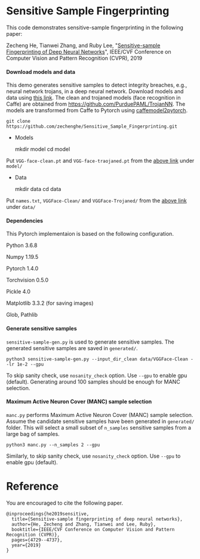 # Sensitive Sample Fingerprinting

This code demonstrates sensitive-sample fingerprinting in the following paper:

Zecheng He, Tianwei Zhang, and Ruby Lee, "[Sensitive-sample Fingerprinting of Deep Neural Networks](https://openaccess.thecvf.com/content_CVPR_2019/html/He_Sensitive-Sample_Fingerprinting_of_Deep_Neural_Networks_CVPR_2019_paper.html)", IEEE/CVF Conference on Computer Vision and Pattern Recognition (CVPR), 2019

#### Download models and data

This demo generates sensitive samples to detect integrity breaches, e.g., neural network trojans, in a deep neural network. Download models and data using [this link](https://drive.google.com/drive/folders/1awN7O8WC9Pi-f6YQNkzNND3Yh7J22B7B?usp=sharing). The clean and trojaned models (face recognition in Caffe) are obtained from https://github.com/PurduePAML/TrojanNN. The models are transformed from Caffe to Pytorch using [caffemodel2pytorch](https://github.com/vadimkantorov/caffemodel2pytorch).

    git clone https://github.com/zechenghe/Sensitive_Sample_Fingerprinting.git

- Models


    mkdir model
    cd model

Put `VGG-face-clean.pt` and `VGG-face-traojaned.pt` from the [above link](https://drive.google.com/drive/folders/1awN7O8WC9Pi-f6YQNkzNND3Yh7J22B7B?usp=sharing) under `model/`

- Data


    mkdir data
    cd data

Put `names.txt`, `VGGFace-Clean/` and `VGGFace-Trojaned/` from the [above link](https://drive.google.com/drive/folders/1awN7O8WC9Pi-f6YQNkzNND3Yh7J22B7B?usp=sharing) under `data/`


#### Dependencies

This Pytorch implementaion is based on the following configuration.

Python 3.6.8

Numpy 1.19.5

Pytorch 1.4.0

Torchvision 0.5.0

Pickle 4.0

Matplotlib 3.3.2 (for saving images)

Glob, Pathlib


#### Generate sensitive samples

`sensitive-sample-gen.py` is used to generate sensitive samples. The generated sensitive samples are saved in `generated/`.

    python3 sensitive-sample-gen.py --input_dir_clean data/VGGFace-Clean --lr 1e-2 --gpu

To skip sanity check, use `nosanity_check` option. Use `--gpu` to enable gpu (default). Generating around 100 samples should be enough for MANC selection.

#### Maximum Active Neuron Cover (MANC) sample selection

`manc.py` performs Maximum Active Neuron Cover (MANC) sample selection. Assume the candidate sensitive samples have been generated in `generated/` folder. This will select a small subset of `n_samples` sensitive samples from a large bag of samples.

    python3 manc.py --n_samples 2 --gpu

Similarly, to skip sanity check, use `nosanity_check` option. Use `--gpu` to enable gpu (default).

# Reference
You are encouraged to cite the following paper.
```
@inproceedings{he2019sensitive,
  title={Sensitive-sample fingerprinting of deep neural networks},
  author={He, Zecheng and Zhang, Tianwei and Lee, Ruby},
  booktitle={IEEE/CVF Conference on Computer Vision and Pattern Recognition (CVPR)},
  pages={4729--4737},
  year={2019}
}
```
